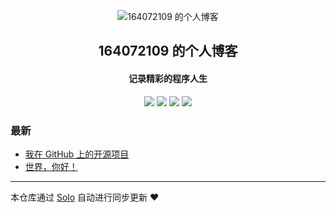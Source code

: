 <p align="center"><img alt="164072109 的个人博客" src="https://static.b3log.org/images/brand/solo-32.png"></p><h2 align="center">
164072109 的个人博客
</h2>

<h4 align="center">记录精彩的程序人生</h4>
<p align="center"><a title="164072109 的个人博客" target="_blank" href="https://github.com/164072109/solo-blog"><img src="https://img.shields.io/github/last-commit/164072109/solo-blog.svg?style=flat-square&color=FF9900"></a>
<a title="GitHub repo size in bytes" target="_blank" href="https://github.com/164072109/solo-blog"><img src="https://img.shields.io/github/repo-size/164072109/solo-blog.svg?style=flat-square"></a>
<a title="Solo Version" target="_blank" href="https://github.com/b3log/solo/releases"><img src="https://img.shields.io/badge/solo-3.6.5-f1e05a.svg?style=flat-square&color=blueviolet"></a>
<a title="Hits" target="_blank" href="https://github.com/b3log/hits"><img src="https://hits.b3log.org/164072109/solo-blog.svg"></a></p>

### 最新

* [我在 GitHub 上的开源项目](https://www.summervy.com/my-github-repos)
* [世界，你好！](https://www.summervy.com/hello-solo)



---

本仓库通过 [Solo](https://github.com/b3log/solo) 自动进行同步更新 ❤️ 